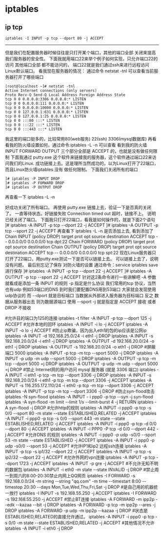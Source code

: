 # iptables

## ip tcp

```
iptables -I INPUT -p tcp --dport 80 -j ACCEPT
```

- - - - - - - - 


但是我们在配置服务器时候往往是只打开某个端口，其他的端口全部
关闭来提高我们服务器的安全性。
下面我就用端口22来举个例子如何实现，只允许端口22的访问 其他端口全部
都不能访问的， 端口22就是我们通过ssh来进行远程访问Linux默认端口。
看我现在服务器的情况：
通过命令 netstat -tnl 可以查看当前服务器打开了哪些端口

```
[root@localhost ~]# netstat -tnl
Active Internet connections (only servers)
Proto Recv-Q Send-Q Local Address Foreign Address State
tcp 0 0 0.0.0.0:3306 0.0.0.0:* LISTEN
tcp 0 0 0.0.0.0:111 0.0.0.0:* LISTEN
tcp 0 0 0.0.0.0:10000 0.0.0.0:* LISTEN
tcp 0 0 127.0.0.1:631 0.0.0.0:* LISTEN
tcp 0 0 127.0.0.1:25 0.0.0.0:* LISTEN
tcp 0 0 :::80 :::* LISTEN
tcp 0 0 :::22 :::* LISTEN
tcp 0 0 :::443 :::* LISTEN
```

我这里的端口挺多的，比较常用80(web服务) 22(ssh) 3306(mysql数据库)
再看看我的防火墙设置如何，通过命令:iptables -L -n 可以查看
看到我的防火墙 INPUT FORWARD OUTPUT 三个部分全部是 ACCEPT 的，也就是没有做任何限制
下面我通过 putty.exe 这个软件来链接我的服务器，这个软件通过端口22来访问我们的Linux.
成功链接上去。这是理所当然成功的，以为Linux打开了22端口，而且Linux防火墙iptables 没有
做任何限制。
下面我们关闭所有的端口

```
]# iptables -P INPUT DROP
]# iptables -P FORWARD DROP
]# iptables -P OUTPUT DROP
```

再查看一下 iptables -L -n

好成功关闭了所有端口。
再使用 putty.exe 链接上去，验证一下是否真的关闭了。
一直等待状态。好链接失败 Connection timed out 超时，链接不上。
说明已经关闭了端口。
下面我只打开22端口，看我是如何操作的，就是下面2个语句
]# iptables -A INPUT -p tcp --dport 22 -j ACCEPT
]# iptables -A OUTPUT -p tcp --sport 22 -j ACCEPT
再查看下 iptables -L -n 是否添加上去, 看到添加了
Chain INPUT (policy DROP)
target prot opt source destination
ACCEPT tcp -- 0.0.0.0/0 0.0.0.0/0 tcp dpt:22
Chain FORWARD (policy DROP)
target prot opt source destination
Chain OUTPUT (policy DROP)
target prot opt source destination
ACCEPT tcp -- 0.0.0.0/0 0.0.0.0/0 tcp spt:22
现在Linux服务器只打开了22端口，用putty.exe测试一下是否可以链接上去。
可以链接上去了，说明没有问题。
最后别忘记了保存 对防火墙的设置
通过命令：service iptables save 进行保存
]# iptables -A INPUT -p tcp --dport 22 -j ACCEPT
]# iptables -A OUTPUT -p tcp --sport 22 -j ACCEPT
针对这2条命令进行一些讲解吧
-A 参数就看成是添加一条 INPUT 的规则
-p 指定是什么协议 我们常用的tcp 协议，当然也有udp 例如53端口的DNS
到时我们要配置DNS用到53端口 大家就会发现使用udp协议的
而 --dport 就是目标端口 当数据从外部进入服务器为目标端口
反之 数据从服务器出去 则为数据源端口 使用 --sport
-j 就是指定是 ACCEPT 接收 或者 DROP 不接收

#允许目的端口为125的连接
iptables -t filter -A INPUT -p tcp --dport 125 -j ACCEPT
#允许本地的回环
iptables -A INPUT -i lo -j ACCEPT
iptables -A INPUT -o lo -j ACCEPT
#防止ip欺骗，因为出入eth1的包的ip应该是公网ip
iptables -A INPUT -d 192.168.25.0/24 -i eth1 -j DROP
iptables -A INPUT -s 192.168.20.0/24 -i eth1 -j DROP
iptables -A OUTPUT -d 192.168.20.0/24 -o eth1 -j DROP
iptables -A OUTPUT -s 192.168.20.0/24 -o eth1 -j DROP
#屏蔽端口 5000
iptables -A INPUT -p tcp -m tcp --sport 5000 -j DROP
iptables -A INPUT -p udp -m udp --sport 5000 -j DROP
iptables -A OUTPUT -p tcp -m tcp --dport 5000 =j DROP
iptables -A OUTPUT -p udp -m udp --dport 5000 =j DROP
#禁止 Internet网的用户访问 mysql 服务器 (就是 3306 端口)
iptables -A INPUT -i eth1 -p tcp -m tcp --dport 3306 -j DROP
iptables -A INPUT -s 192.168.20.0/24 -i eth1 -p tcp -m tcp --dport 3306 -j ACCEPT
iptables -A INPUT -s 116.255.172.110/24 -i eth0 -p tcp -m tcp --dport 3306 -j ACCEPT
iptables -A INPUT -p tcp -m tcp --dport 3306 -j DROP
#防止syn-flood攻击
iptables -N syn-flood
iptables -A INPUT - i ppp0 -p tcp --syn -j syn-flood
iptables -A syn-flood -m limit --limit 1/s --limit-burst 4 -j RETURN
iptables -A syn-flood -j DROP
#允许http的规则
iptables -A INPUT -i ppp0 -p tcp -s 0/0 --sport 80 -m state --state ESTABLISHED,RELATED -j ACCEPT
iptables -A INPUT -i ppp0 -p tcp -s 0/0 --sport 443 -m state --state ESTABLISHED,RELATED -j ACCEPT
iptables -A INPUT -i ppp0 -p tcp -d 0/0 --dport 80 -j ACCEPT
iptables -A INPUT -i PPP0 -P tcp -d 0/0 --dport 442 -j ACCEPT
#允许DNS 的规则
iptables -A INPUT -i ppp0 -p udp -s0/0 --sport 53 -m state --state ESTABLISHED -j ACCEPT
iptables -A INPUT -i ppp0 -p udp -s0/0 --sport 53 -j ACCEPT
#允许IP1和ip2 远程ssh连接 
iptables -A INPUT -p tcp -s ip1/32 --dport 22 -j ACCEPT
iptables -A INPUT -p tcp -s ip2/32 --dport 22 -j ACCEPT
#允许外网的vpn连接
iptables -A INPUT -p tcp --dport 1723 -j ACCEPT
iptables -A INPUT -p gre -j ACCEPT
#不允许无知不明的数据包
iptables -A INPUT -i eth0 -m state --state INVALID -j DROP
#禁止周一到周六的8:00-20:30禁止内网上QQ网页
iptables -I FORWARD -s 192.168.0.0/24 -m string --string "qq.com" -m time --timestart 8:00 --timestop 20:30 --days Mon,Tue,Wed,Thu,Fri,Sat -j DROP
#是自己用的机器统一放行
iptables -I INPUT -s 192.168.55.250 -j ACCEPT
iptables -I FORWARD -s 192.168.55.250 -j ACCEPT
#禁止BT连接
iptables -A FORWARD -m ipp2p --edk --kazaa --bit -j DROP 
iptables -A FORWARD -p tcp -m ipp2p --ares -j DROP 
iptables -A FORWARD -p udp -m ipp2p --kazaa -j DROP 
#状态是ESTABLISHED,RELATED的直接允许通过。
iptables -A INPUT -i ppp0 -p tcp -s 0/0 -m state --state ESTABLISHED,RELATED -j ACCEPT
#其他情况不允许
iptables -A INPUT -i eth0 -j DROP
